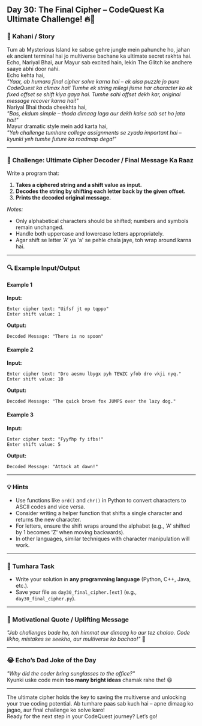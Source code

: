 ## **Day 30: The Final Cipher – CodeQuest Ka Ultimate Challenge!** 🔥🔐

### **📜 Kahani / Story**  
Tum ab Mysterious Island ke sabse gehre jungle mein pahunche ho, jahan ek ancient terminal hai jo multiverse bachane ka ultimate secret rakhta hai.  
Echo, Nariyal Bhai, aur Mayur sab excited hain, lekin The Glitch ke andhere saaye abhi door nahi.  
Echo kehta hai,  
*"Yaar, ab humara final cipher solve karna hai – ek aisa puzzle jo pure CodeQuest ka climax hai! Tumhe ek string milegi jisme har character ko ek fixed offset se shift kiya gaya hai. Tumhe sahi offset dekh kar, original message recover karna hai!"*  
Nariyal Bhai thoda cheekhta hai,  
*"Bas, ekdum simple – thoda dimaag laga aur dekh kaise sab set ho jata hai!"*  
Mayur dramatic style mein add karta hai,  
*"Yeh challenge tumhare college assignments se zyada important hai – kyunki yeh tumhe future ka roadmap dega!"*

---

### **🎯 Challenge: Ultimate Cipher Decoder / Final Message Ka Raaz**  
Write a program that:  
1. **Takes a ciphered string and a shift value as input.**  
2. **Decodes the string by shifting each letter back by the given offset.**  
3. **Prints the decoded original message.**

*Notes:*  
- Only alphabetical characters should be shifted; numbers and symbols remain unchanged.  
- Handle both uppercase and lowercase letters appropriately.  
- Agar shift se letter 'A' ya 'a' se pehle chala jaye, toh wrap around karna hai.

---

### **🔍 Example Input/Output**

#### **Example 1**  
**Input:**  
```
Enter cipher text: "Uifsf jt op tqppo"
Enter shift value: 1
```  
**Output:**  
```
Decoded Message: "There is no spoon"
```

#### **Example 2**  
**Input:**  
```
Enter cipher text: "Dro aesmu lbygx pyh TEWZC yfob dro vkji nyq."
Enter shift value: 10
```  
**Output:**  
```
Decoded Message: "The quick brown fox JUMPS over the lazy dog."
```

#### **Example 3**  
**Input:**  
```
Enter cipher text: "Fyyfhp fy ifbs!"
Enter shift value: 5
```  
**Output:**  
```
Decoded Message: "Attack at dawn!"
```

---

### **💡 Hints**  
- Use functions like `ord()` and `chr()` in Python to convert characters to ASCII codes and vice versa.  
- Consider writing a helper function that shifts a single character and returns the new character.  
- For letters, ensure the shift wraps around the alphabet (e.g., 'A' shifted by 1 becomes 'Z' when moving backwards).  
- In other languages, similar techniques with character manipulation will work.

---

### **📝 Tumhara Task**  
- Write your solution in **any programming language** (Python, C++, Java, etc.).  
- Save your file as `day30_final_cipher.[ext]` (e.g., `day30_final_cipher.py`).

---

### **🌟 Motivational Quote / Uplifting Message**  
*"Jab challenges bade ho, toh himmat aur dimaag ko aur tez chalao. Code likho, mistakes se seekho, aur multiverse ko bachao!"* 🚀

---

### **😂 Echo’s Dad Joke of the Day**  
*"Why did the coder bring sunglasses to the office?"*  
Kyunki uske code mein **too many bright ideas** chamak rahe the! 😆

---

The ultimate cipher holds the key to saving the multiverse and unlocking your true coding potential. Ab tumhare paas sab kuch hai – apne dimaag ko jagao, aur final challenge ko solve karo!  
Ready for the next step in your CodeQuest journey? Let’s go!